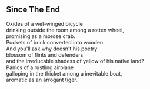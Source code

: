 Since The End
-------------
Oxides of a wet-winged bicycle  
drinking outside the room among a rotten wheel,  
promising as a morose crab.  
Pockets of brick converted into wooden.  
And you'll ask why doesn't his poetry  
blossom of flints and defenders  
and the irreducable shadess of yellow of his native land?  
Panics of a rustling airplane  
galloping in the thicket among a inevitable boat,  
aromatic as an arrogant tiger.  
